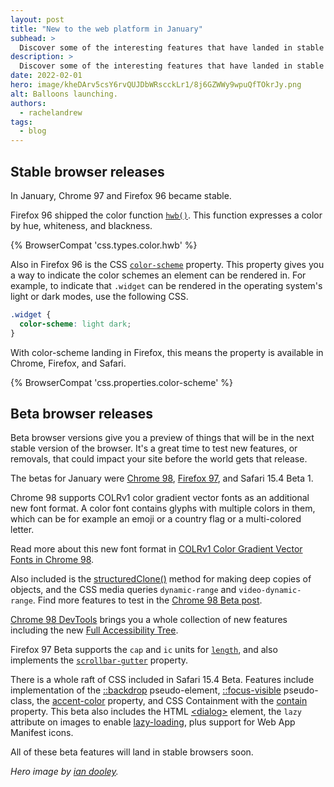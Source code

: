 ```yaml
---
layout: post
title: "New to the web platform in January"
subhead: >
  Discover some of the interesting features that have landed in stable and beta web browsers during January 2022. 
description: >
  Discover some of the interesting features that have landed in stable and beta web browsers during January 2022.
date: 2022-02-01
hero: image/kheDArv5csY6rvQUJDbWRscckLr1/8j6GZWWy9wpuQfTOkrJy.png
alt: Balloons launching.
authors:
  - rachelandrew
tags:
  - blog
---
```


## Stable browser releases

In January, Chrome 97 and Firefox 96 became stable.

Firefox 96 shipped the color function [`hwb()`](https://developer.mozilla.org/docs/Web/CSS/color_value/hwb()). This function expresses a color by hue, whiteness, and blackness.

{% BrowserCompat 'css.types.color.hwb' %}

Also in Firefox 96 is the CSS [`color-scheme`](https://developer.mozilla.org/docs/Web/CSS/color-scheme) property. This property gives you a way to indicate the color schemes an element can be rendered in. For example, to indicate that `.widget` can be rendered in the operating system's light or dark modes, use the following CSS.

```css
.widget {
  color-scheme: light dark;
}
```

With color-scheme landing in Firefox, this means the property is available in Chrome, Firefox, and Safari.

{% BrowserCompat 'css.properties.color-scheme' %}

## Beta browser releases

Beta browser versions give you a preview of things that will be in the next stable version of the browser. It's a great time to test new features, or removals, that could impact your site before the world gets that release.

The betas for January were [Chrome 98](https://blog.chromium.org/2022/01/chrome-98-beta-color-gradient-vector.html), [Firefox 97](https://www.mozilla.org/en-US/firefox/97.0beta/releasenotes/), and Safari 15.4 Beta 1.

Chrome 98 supports COLRv1 color gradient vector fonts as an additional new font format. A color font contains glyphs with multiple colors in them, which can be for example an emoji or a country flag or a multi-colored letter.

Read more about this new font format in [COLRv1 Color Gradient Vector Fonts in Chrome 98](https://developer.chrome.com/blog/colrv1-fonts/).

Also included is the [structuredClone()](/structured-clone/) method for making deep copies of objects, and the CSS media queries `dynamic-range` and `video-dynamic-range`. Find more features to test in the [Chrome 98 Beta post](https://blog.chromium.org/2022/01/chrome-98-beta-color-gradient-vector.html).

[Chrome 98 DevTools](https://developer.chrome.com/blog/new-in-devtools-98/) brings you a whole collection of new features including the new [Full Accessibility Tree](https://developer.chrome.com/blog/full-accessibility-tree/).

Firefox 97 Beta supports the `cap` and `ic` units for [`length`](https://developer.mozilla.org/docs/Web/CSS/length), and also implements the [`scrollbar-gutter`](https://developer.mozilla.org/docs/Web/CSS/scrollbar-gutter) property. 

There is a whole raft of CSS included in Safari 15.4 Beta. Features include implementation of the [::backdrop](https://developer.mozilla.org/docs/Web/CSS/::backdrop) pseudo-element, [::focus-visible](https://developer.mozilla.org/docs/Web/CSS/:focus-visible) pseudo-class, the [accent-color](/accent-color/) property, and CSS Containment with the [contain](https://developer.mozilla.org/docs/Web/CSS/contain) property. This beta also includes the HTML [&lt;dialog&gt;](https://developer.mozilla.org/docs/Web/HTML/Element/dialog) element, the `lazy` attribute on images to enable [lazy-loading](/browser-level-image-lazy-loading/), plus support for Web App Manifest icons.

All of these beta features will land in stable browsers soon.

_Hero image by [ian dooley](https://unsplash.com/@sadswim?utm_source=unsplash&utm_medium=referral&utm_content=creditCopyText)._
  